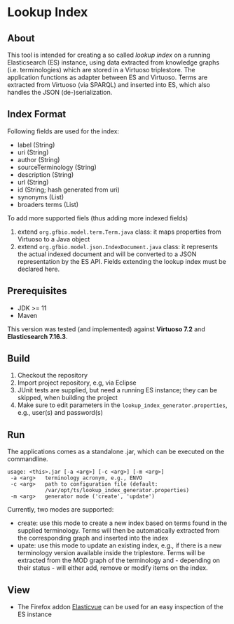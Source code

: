 # Lookup Index
## About
This tool is intended for creating a so called *lookup index* on a running Elasticsearch (ES) instance, using data extracted from knowledge graphs (i.e. terminologies) which are stored in a Virtuoso triplestore. The application functions as adapter between ES and Virtuoso. 
Terms are extracted from Virtuoso (via SPARQL) and inserted into ES, which also handles the JSON (de-)serialization.

## Index Format
Following fields are used for the index:
* label (String)
* uri (String)
* author (String)
* sourceTerminology (String)
* description (String)
* url (String)
* id (String; hash generated from uri)
* synonyms (List<String>)
* broaders terms (List<String>)

To add more supported fiels (thus adding more indexed fields)
1. extend `org.gfbio.model.term.Term.java` class: it maps properties from Virtuoso to a Java object
2. extend `org.gfbio.model.json.IndexDocument.java` class: it represents the actual indexed document and will be converted to a JSON representation by the ES API. Fields extending the lookup index must be declared here.

## Prerequisites
- JDK >= 11
- Maven

This version was tested (and implemented) against **Virtuoso 7.2** and **Elasticsearch 7.16.3**.

## Build
1. Checkout the repository
2. Import project repository, e.g, via Eclipse
3. JUnit tests are supplied, but need a running ES instance; they can be skipped, when building the project
4. Make sure to edit parameters in the `lookup_index_generator.properties`, e.g., user(s) and password(s)

## Run
The applications comes as a standalone .jar, which can be executed on the commandline. 
```
usage: <this>.jar [-a <arg>] [-c <arg>] [-m <arg>]
 -a <arg>   terminology acronym, e.g., ENVO
 -c <arg>   path to configuration file (default:
            /var/opt/ts/lookup_index_generator.properties)
 -m <arg>   generator mode ('create', 'update')
 ```
 Currently, two modes are supported: 
 * create: use this mode to create a new index based on terms found in the supplied terminology. Terms will then be automatically extracted from the corresponding graph and inserted into the index
 * upate: use this mode to update an existing index, e.g., if there is a new terminology version available inside the triplestore. Terms will be extracted from the MOD graph of the terminology and - depending on their status - will either add, remove or modify items on the index.

 ## View
 - The Firefox addon [Elasticvue](https://github.com/cars10/elasticvue) can be used for an easy inspection of the ES instance
